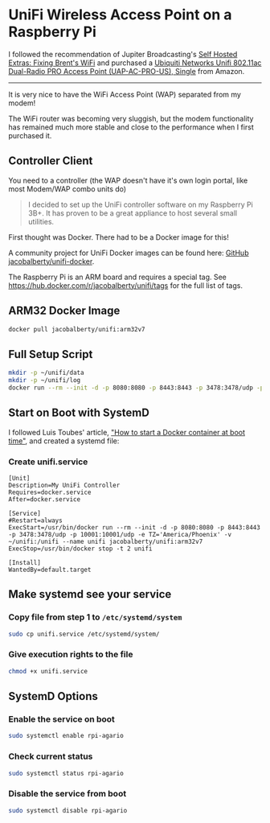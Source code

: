 # UniFi Wireless Access Point on a Raspberry Pi

I followed the recommendation of Jupiter Broadcasting's [Self Hosted Extras: Fixing Brent's WiFi](https://www.jupiterbroadcasting.com/138397/self-hosted-fixing-brents-wifi-jupiter-extras-45/) and purchased a [Ubiquiti Networks Unifi 802.11ac Dual-Radio PRO Access Point (UAP-AC-PRO-US), Single](https://www.amazon.com/Ubiquiti-Networks-802-11ac-Dual-Radio-UAP-AC-PRO-US/dp/B015PRO512) from Amazon.

----

It is very nice to have the WiFi Access Point (WAP) separated from my modem!

The WiFi router was becoming very sluggish, but the modem functionality has remained much more stable and close to the performance when I first purchased it.

## Controller Client

You need to a controller (the WAP doesn't have it's own login portal, like most Modem/WAP combo units do)

> I decided to set up the UniFi controller software on my Raspberry Pi 3B+. It has proven to be a great appliance to host several small utilities.

First thought was Docker. There had to be a Docker image for this!

A community project for UniFi Docker images can be found here: [GitHub jacobalberty/unifi-docker](https://github.com/jacobalberty/unifi-docker).

The Raspberry Pi is an ARM board and requires a special tag. See <https://hub.docker.com/r/jacobalberty/unifi/tags> for the full list of tags.

## ARM32 Docker Image

```bash
docker pull jacobalberty/unifi:arm32v7
```

## Full Setup Script

```bash
mkdir -p ~/unifi/data
mkdir -p ~/unifi/log
docker run --rm --init -d -p 8080:8080 -p 8443:8443 -p 3478:3478/udp -p 10001:10001/udp -e TZ='America/Phoenix' -v ~/unifi:/unifi --name unifi jacobalberty/unifi:arm32v7
```

## Start on Boot with SystemD

I followed Luis Toubes' article, ["How to start a Docker container at boot time"](https://toub.es/2017/08/08/how-to-start-a-docker-container-at-boot-time/), and created a systemd file:

### Create unifi.service

```systemd.service
[Unit]
Description=My UniFi Controller
Requires=docker.service
After=docker.service

[Service]
#Restart=always
ExecStart=/usr/bin/docker run --rm --init -d -p 8080:8080 -p 8443:8443 -p 3478:3478/udp -p 10001:10001/udp -e TZ='America/Phoenix' -v ~/unifi:/unifi --name unifi jacobalberty/unifi:arm32v7
ExecStop=/usr/bin/docker stop -t 2 unifi

[Install]
WantedBy=default.target
```

## Make systemd see your service

### Copy file from step 1 to `/etc/systemd/system`

```bash
sudo cp unifi.service /etc/systemd/system/
```

### Give execution rights to the file

```bash
chmod +x unifi.service
```

## SystemD Options

### Enable the service on boot

```bash
sudo systemctl enable rpi-agario
```

### Check current status

```bash
sudo systemctl status rpi-agario
```

### Disable the service from boot

```bash
sudo systemctl disable rpi-agario
```
